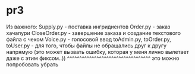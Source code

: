 # pr3
Из важного:
Supply.py - поставка ингридиентов
Order.py - заказ хачапури
CloseOrder.py - завершение заказа и создание текстового файла с чеком
Voice.py - голосовой ввод
toAdmin.py, toOrder.py, toUser.py - для того, чтобы файлы не обращались друг к другу напрямую (это может вызвать ошибку, которая у меня лично вылетает даже с этим фиксом..))
^^^^^^^^^^^^^^^^^^^^^^^^^^^^^^^^^^ это можно попробовать убрать
